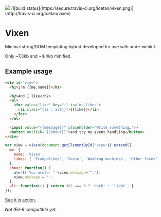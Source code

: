 <img src="https://raw.github.com/icetan/vixen/gh-pages/logo.png">
[![build status](https://secure.travis-ci.org/icetan/vixen.png)](http://travis-ci.org/icetan/vixen)

Vixen
=====

Minimal string/DOM templating hybrid developed for use with node-webkit.

Only ~7.3kb and ~4.4kb minified.

Example usage
-------------

```html
<div id="view">
  <h1>I'm {{me.name}}</h1>

  <h2>And I like</h2>
  <ul>
    <for value="like" key="i" in="me.likes">
      <li class="{{i | alt}}">{{like}}</li>
    </for>
  </ul>

  <input value="{{message}}" placeholder="Write something…"/>
  <button onclick="{{shout}}">and try my event handling</button>
</div>
```

```javascript
var view = vixen(document.getElementById('view')).extend({
  me: {
    name: 'Vixen',
    likes: [ 'Trampolines', 'Geese', 'Washing machines', 'Other foxes' ]
  },
  shout: function() {
    alert('You wrote: "'+view.message+'".');
    view.message = '';
  },
  alt: function(i) { return i%2 === 0 ? 'dark' : 'light'; }
});
```

[See it in action.](http://icetan.github.com/vixen)

*Not IE6-8 compatible yet.*
